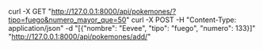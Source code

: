 curl -X GET "http://127.0.0.1:8000/api/pokemones/?tipo=fuego&numero_mayor_que=50"
curl -X POST -H "Content-Type: application/json" -d "[{\"nombre\": \"Eevee\", \"tipo\": \"fuego\", \"numero\": 133}]" "http://127.0.0.1:8000/api/pokemones/add/"